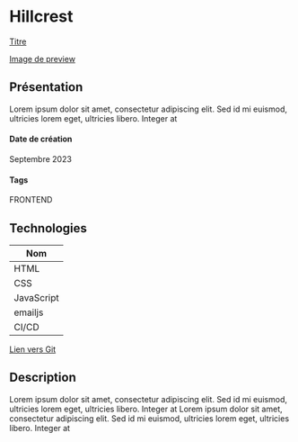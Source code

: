 # Hillcrest

[Titre](Hillcrest)

[Image de preview](https://raw.githubusercontent.com/Eric-Philippe/Hillcrest-Website/main/res/image.png)

## Présentation

Lorem ipsum dolor sit amet, consectetur adipiscing elit. Sed id mi euismod, ultricies lorem eget, ultricies libero. Integer at

#### Date de création

Septembre 2023

#### Tags

FRONTEND

## Technologies

| Nom        |
| ---------- |
| HTML       |
| CSS        |
| JavaScript |
| emailjs    |
| CI/CD      |

[Lien vers Git](https://github.com/Eric-Philippe/Hillcrest-Website)

## Description

Lorem ipsum dolor sit amet, consectetur adipiscing elit. Sed id mi euismod, ultricies lorem eget, ultricies libero. Integer at
Lorem ipsum dolor sit amet, consectetur adipiscing elit. Sed id mi euismod, ultricies lorem eget, ultricies libero. Integer at
